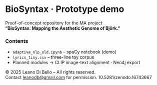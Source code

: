 # BioSyntax · Prototype demo
Proof-of-concept repository for the MA project  
**“BioSyntax: Mapping the Aesthetic Genome of Björk.”**

### Contents
* `adaptive_nlp_sld.ipynb` – spaCy notebook (demo)
* `lyrics_tiny.csv` – three-line toy corpus
* Planned modules → CLIP image-text alignment · Neo4j export
 
<!-- list-terminator -->

© 2025 Leano Di Bello – All rights reserved.  
Contact leanodb@gmail.com for permission.
10.5281/zenodo.16743667
